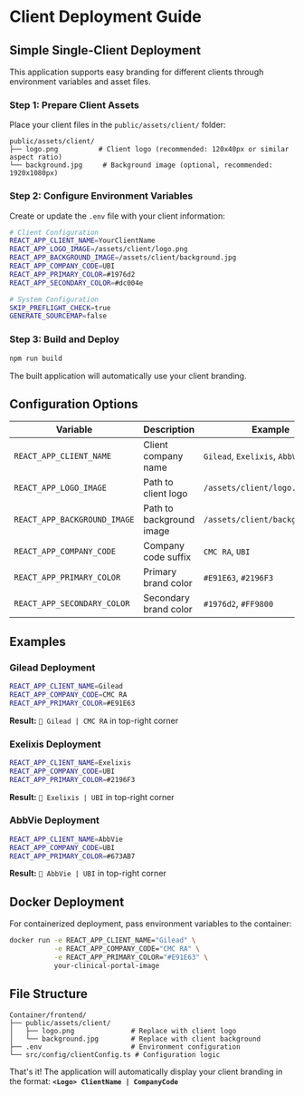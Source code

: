# Client Deployment Guide

## Simple Single-Client Deployment

This application supports easy branding for different clients through environment variables and asset files.

### Step 1: Prepare Client Assets

Place your client files in the `public/assets/client/` folder:

```
public/assets/client/
├── logo.png          # Client logo (recommended: 120x40px or similar aspect ratio)
└── background.jpg     # Background image (optional, recommended: 1920x1080px)
```

### Step 2: Configure Environment Variables

Create or update the `.env` file with your client information:

```bash
# Client Configuration
REACT_APP_CLIENT_NAME=YourClientName
REACT_APP_LOGO_IMAGE=/assets/client/logo.png
REACT_APP_BACKGROUND_IMAGE=/assets/client/background.jpg
REACT_APP_COMPANY_CODE=UBI
REACT_APP_PRIMARY_COLOR=#1976d2
REACT_APP_SECONDARY_COLOR=#dc004e

# System Configuration
SKIP_PREFLIGHT_CHECK=true
GENERATE_SOURCEMAP=false
```

### Step 3: Build and Deploy

```bash
npm run build
```

The built application will automatically use your client branding.

## Configuration Options

| Variable | Description | Example |
|----------|-------------|---------|
| `REACT_APP_CLIENT_NAME` | Client company name | `Gilead`, `Exelixis`, `AbbVie` |
| `REACT_APP_LOGO_IMAGE` | Path to client logo | `/assets/client/logo.png` |
| `REACT_APP_BACKGROUND_IMAGE` | Path to background image | `/assets/client/background.jpg` |
| `REACT_APP_COMPANY_CODE` | Company code suffix | `CMC RA`, `UBI` |
| `REACT_APP_PRIMARY_COLOR` | Primary brand color | `#E91E63`, `#2196F3` |
| `REACT_APP_SECONDARY_COLOR` | Secondary brand color | `#1976d2`, `#FF9800` |

## Examples

### Gilead Deployment
```bash
REACT_APP_CLIENT_NAME=Gilead
REACT_APP_COMPANY_CODE=CMC RA
REACT_APP_PRIMARY_COLOR=#E91E63
```
**Result:** `🏢 Gilead | CMC RA` in top-right corner

### Exelixis Deployment
```bash
REACT_APP_CLIENT_NAME=Exelixis
REACT_APP_COMPANY_CODE=UBI
REACT_APP_PRIMARY_COLOR=#2196F3
```
**Result:** `🏢 Exelixis | UBI` in top-right corner

### AbbVie Deployment
```bash
REACT_APP_CLIENT_NAME=AbbVie
REACT_APP_COMPANY_CODE=UBI
REACT_APP_PRIMARY_COLOR=#673AB7
```
**Result:** `🏢 AbbVie | UBI` in top-right corner

## Docker Deployment

For containerized deployment, pass environment variables to the container:

```bash
docker run -e REACT_APP_CLIENT_NAME="Gilead" \
           -e REACT_APP_COMPANY_CODE="CMC RA" \
           -e REACT_APP_PRIMARY_COLOR="#E91E63" \
           your-clinical-portal-image
```

## File Structure

```
Container/frontend/
├── public/assets/client/
│   ├── logo.png              # Replace with client logo
│   └── background.jpg        # Replace with client background
├── .env                      # Environment configuration
└── src/config/clientConfig.ts # Configuration logic
```

That's it! The application will automatically display your client branding in the format: **`<Logo> ClientName | CompanyCode`**